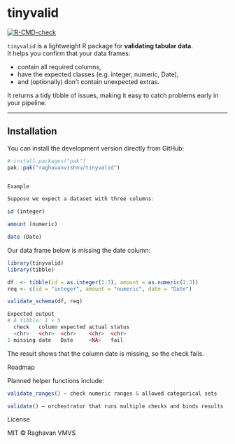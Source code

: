
# tinyvalid

<!-- badges: start -->

[![R-CMD-check](https://github.com/raghavanvishnu/tinyvalid/actions/workflows/R-CMD-check.yaml/badge.svg)](https://github.com/raghavanvishnu/tinyvalid/actions/workflows/R-CMD-check.yaml)
<!-- badges: end -->

`tinyvalid` is a lightweight R package for **validating tabular
data**.  
It helps you confirm that your data frames:

- contain all required columns,  
- have the expected classes (e.g. integer, numeric, Date),  
- and (optionally) don’t contain unexpected extras.

It returns a tidy tibble of issues, making it easy to catch problems
early in your pipeline.

------------------------------------------------------------------------

## Installation

You can install the development version directly from GitHub:

``` r
# install.packages("pak")
pak::pak("raghavanvishnu/tinyvalid")


Example

Suppose we expect a dataset with three columns:

id (integer)

amount (numeric)

date (Date)
```

Our data frame below is missing the date column:

``` r
library(tinyvalid)
library(tibble)

df  <- tibble(id = as.integer(1:3), amount = as.numeric(1:3))
req <- c(id = "integer", amount = "numeric", date = "Date")

validate_schema(df, req)

Expected output
# A tibble: 1 × 5
  check   column expected actual status
  <chr>   <chr>  <chr>    <chr>  <chr>
1 missing date   Date     <NA>   fail
```

The result shows that the column date is missing, so the check fails.

Roadmap

Planned helper functions include:

``` r
validate_ranges() – check numeric ranges & allowed categorical sets

validate() – orchestrator that runs multiple checks and binds results
```

License

MIT © Raghavan VMVS
